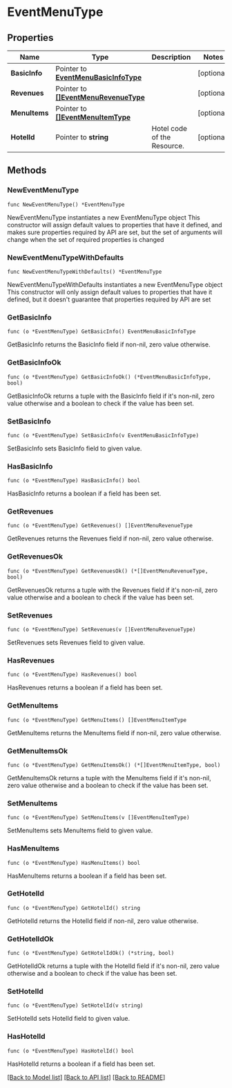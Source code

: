 # EventMenuType

## Properties

Name | Type | Description | Notes
------------ | ------------- | ------------- | -------------
**BasicInfo** | Pointer to [**EventMenuBasicInfoType**](EventMenuBasicInfoType.md) |  | [optional] 
**Revenues** | Pointer to [**[]EventMenuRevenueType**](EventMenuRevenueType.md) |  | [optional] 
**MenuItems** | Pointer to [**[]EventMenuItemType**](EventMenuItemType.md) |  | [optional] 
**HotelId** | Pointer to **string** | Hotel code of the Resource. | [optional] 

## Methods

### NewEventMenuType

`func NewEventMenuType() *EventMenuType`

NewEventMenuType instantiates a new EventMenuType object
This constructor will assign default values to properties that have it defined,
and makes sure properties required by API are set, but the set of arguments
will change when the set of required properties is changed

### NewEventMenuTypeWithDefaults

`func NewEventMenuTypeWithDefaults() *EventMenuType`

NewEventMenuTypeWithDefaults instantiates a new EventMenuType object
This constructor will only assign default values to properties that have it defined,
but it doesn't guarantee that properties required by API are set

### GetBasicInfo

`func (o *EventMenuType) GetBasicInfo() EventMenuBasicInfoType`

GetBasicInfo returns the BasicInfo field if non-nil, zero value otherwise.

### GetBasicInfoOk

`func (o *EventMenuType) GetBasicInfoOk() (*EventMenuBasicInfoType, bool)`

GetBasicInfoOk returns a tuple with the BasicInfo field if it's non-nil, zero value otherwise
and a boolean to check if the value has been set.

### SetBasicInfo

`func (o *EventMenuType) SetBasicInfo(v EventMenuBasicInfoType)`

SetBasicInfo sets BasicInfo field to given value.

### HasBasicInfo

`func (o *EventMenuType) HasBasicInfo() bool`

HasBasicInfo returns a boolean if a field has been set.

### GetRevenues

`func (o *EventMenuType) GetRevenues() []EventMenuRevenueType`

GetRevenues returns the Revenues field if non-nil, zero value otherwise.

### GetRevenuesOk

`func (o *EventMenuType) GetRevenuesOk() (*[]EventMenuRevenueType, bool)`

GetRevenuesOk returns a tuple with the Revenues field if it's non-nil, zero value otherwise
and a boolean to check if the value has been set.

### SetRevenues

`func (o *EventMenuType) SetRevenues(v []EventMenuRevenueType)`

SetRevenues sets Revenues field to given value.

### HasRevenues

`func (o *EventMenuType) HasRevenues() bool`

HasRevenues returns a boolean if a field has been set.

### GetMenuItems

`func (o *EventMenuType) GetMenuItems() []EventMenuItemType`

GetMenuItems returns the MenuItems field if non-nil, zero value otherwise.

### GetMenuItemsOk

`func (o *EventMenuType) GetMenuItemsOk() (*[]EventMenuItemType, bool)`

GetMenuItemsOk returns a tuple with the MenuItems field if it's non-nil, zero value otherwise
and a boolean to check if the value has been set.

### SetMenuItems

`func (o *EventMenuType) SetMenuItems(v []EventMenuItemType)`

SetMenuItems sets MenuItems field to given value.

### HasMenuItems

`func (o *EventMenuType) HasMenuItems() bool`

HasMenuItems returns a boolean if a field has been set.

### GetHotelId

`func (o *EventMenuType) GetHotelId() string`

GetHotelId returns the HotelId field if non-nil, zero value otherwise.

### GetHotelIdOk

`func (o *EventMenuType) GetHotelIdOk() (*string, bool)`

GetHotelIdOk returns a tuple with the HotelId field if it's non-nil, zero value otherwise
and a boolean to check if the value has been set.

### SetHotelId

`func (o *EventMenuType) SetHotelId(v string)`

SetHotelId sets HotelId field to given value.

### HasHotelId

`func (o *EventMenuType) HasHotelId() bool`

HasHotelId returns a boolean if a field has been set.


[[Back to Model list]](../README.md#documentation-for-models) [[Back to API list]](../README.md#documentation-for-api-endpoints) [[Back to README]](../README.md)


